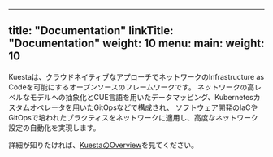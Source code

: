 
---
title: "Documentation"
linkTitle: "Documentation"
weight: 10
menu:
  main:
    weight: 10
---

Kuestaは、クラウドネイティブなアプローチでネットワークのInfrastructure as Codeを可能にするオープンソースのフレームワークです。
ネットワークの高レベルなモデルへの抽象化とCUE言語を用いたデータマッピング、Kubernetesカスタムオペレータを用いたGitOpsなどで構成され、
ソフトウェア開発のIaCやGitOpsで培われたプラクティスをネットワークに適用し、高度なネットワーク設定の自動化を実現します。

詳細が知りたければ、[KuestaのOverview](/docs/concepts/overview/)を見てください。
